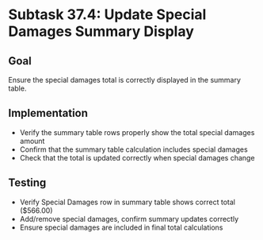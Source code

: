 # Subtask 37.4: Update Special Damages Summary Display

## Goal
Ensure the special damages total is correctly displayed in the summary table.

## Implementation
- Verify the summary table rows properly show the total special damages amount
- Confirm that the summary table calculation includes special damages
- Check that the total is updated correctly when special damages change

## Testing
- Verify Special Damages row in summary table shows correct total ($566.00)
- Add/remove special damages, confirm summary updates correctly
- Ensure special damages are included in final total calculations
